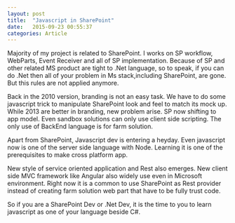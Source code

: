 ```yaml
---
layout: post
title:  "Javascript in SharePoint"
date:   2015-09-23 00:55:37
categories: Article
---
```


Majority of my project is related to SharePoint. I works on SP workflow, WebParts,
Event Receiver and all of SP implementation. Because of SP and other related MS
product are tight to .Net language, so to speak, if you can do
.Net then all of your problem in Ms stack,including SharePoint, are gone.
But this rules are not applied anymore.

Back in the 2010 version, branding is not an easy task. We have to do some javascript trick to manipulate SharePoint
look and feel to match its mock up.
While 2013 are better in branding, new problem arise. SP now shifting to
app model. Even sandbox solutions can only use client side scripting. The only use of BackEnd language is for farm solution.

Apart from SharePoint, Javascript  dev is entering a heyday.
Even javascript now is one of the server side language with Node.
Learning it is one of the prerequisites to make cross platform app.

New style of service oriented application and Rest also emerges.
New client side MVC framework like Angular also widely use even in Microsoft
environment.
Right now it is a common to use SharePoint as Rest provider instead of
creating farm solution web part that have to be fully trust code.

So if you are a SharePoint Dev or .Net Dev, it is the time to you to learn
javascript as one of your language beside C#.